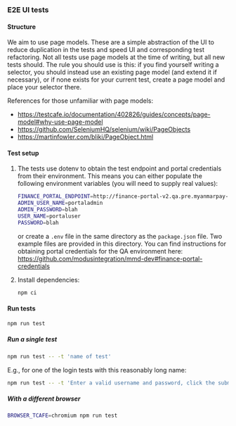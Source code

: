 ### E2E UI tests

#### Structure
We aim to use page models. These are a simple abstraction of the UI to reduce duplication in the
tests and speed UI and corresponding test refactoring. Not all tests use page models at the time of
writing, but all new tests should. The rule you should use is this: if you find yourself writing a
selector, you should instead use an existing page model (and extend it if necessary), or if none
exists for your current test, create a page model and place your selector there.

References for those unfamiliar with page models:
- https://testcafe.io/documentation/402826/guides/concepts/page-model#why-use-page-model
- https://github.com/SeleniumHQ/selenium/wiki/PageObjects
- https://martinfowler.com/bliki/PageObject.html

#### Test setup
1.  The tests use dotenv to obtain the test endpoint and portal credentials from their environment.
    This means you can either populate the following environment variables (you will need to supply
    real values):
    ```sh
    FINANCE_PORTAL_ENDPOINT=http://finance-portal-v2.qa.pre.myanmarpay-pre.io.internal:30000
    ADMIN_USER_NAME=portaladmin
    ADMIN_PASSWORD=blah
    USER_NAME=portaluser
    PASSWORD=blah
    ```
    or create a `.env` file in the same directory as the `package.json` file. Two example files are
    provided in this directory. You can find instructions for obtaining portal credentials for the
    QA environment here: https://github.com/modusintegration/mmd-dev#finance-portal-credentials

2.  Install dependencies:
    ```sh
    npm ci
    ```

#### Run tests
```sh
npm run test
```

##### Run a single test
```sh
npm run test -- -t 'name of test'
```
E.g., for one of the login tests with this reasonably long name:
```sh
npm run test -- -t 'Enter a valid username and password, click the submit and should be transferred to the main page'
```

##### With a different browser
```sh
BROWSER_TCAFE=chromium npm run test
```

